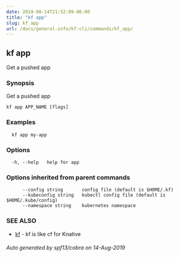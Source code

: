 ```yaml
---
date: 2019-08-14T21:52:09-06:00
title: "kf app"
slug: kf_app
url: /docs/general-info/kf-cli/commands/kf_app/
---
```

## kf app

Get a pushed app

### Synopsis

Get a pushed app

```
kf app APP_NAME [flags]
```

### Examples

```
  kf app my-app
```

### Options

```
  -h, --help   help for app
```

### Options inherited from parent commands

```
      --config string       config file (default is $HOME/.kf)
      --kubeconfig string   kubectl config file (default is $HOME/.kube/config)
      --namespace string    kubernetes namespace
```

### SEE ALSO

* [kf](/docs/general-info/kf-cli/commands/kf/)	 - kf is like cf for Knative

###### Auto generated by spf13/cobra on 14-Aug-2019
